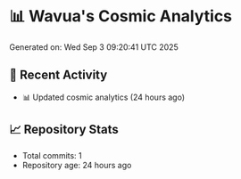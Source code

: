 # 📊 Wavua's Cosmic Analytics
Generated on: Wed Sep  3 09:20:41 UTC 2025

## 🚀 Recent Activity
- 📊 Updated cosmic analytics (24 hours ago)
## 📈 Repository Stats
- Total commits: 1
- Repository age: 24 hours ago
